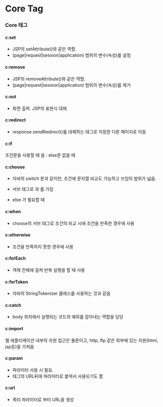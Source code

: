 # Core Tag



### Core 태그 

#### c:set

- JSP의 setAttribute()와 같은 역할.
- (page|request|session|application) 범위의 변수(속성)를 설정



#### c:remove

- JSP의 removeAttribute()와 같은 역할.
- (page|request|session|application) 범위의 변수(속성)를 제거



#### c:out

- 화면 출력. JSP의 표현식 대체



#### c:redirect

- response.sendRedirect()를 대체하는 태그로 지정한 다른 페이지로 이동



#### c:if

조건문을 사용할 때 씀 : else문 없을 때



#### c:choose

- 자바의 switch 문과 같지만, 조건에 문자열 비교도 가능하고 쓰임의 범위가 넓음.

- 서브 태그로 <when>과 <otherwise>를 가짐 

-  else 가 필요할 때



####  c:when

- choose의 서브 태그로 조건의 비교 시에 조건을 만족한 경우에 사용



#### c:otherwise

- 조건을 만족하지 못한 경우에 사용



#### c:forEach

- 객체 전체에 걸쳐 반복 실행을 할 때 사용



#### c:forToken

- 자바의 StringTokenizer 클래스를 사용하는 것과 같음



#### c:catch

- body 위치에서 실행되는 코드의 예외를 잡아내는 역할을 담당



#### c:import

웹 애플리케이션 내부의 자원 접근은 물론이고, http, ftp 같은 외부에 있는 자원(html, jsp등)을 가져옴



#### c:param

- 파라미터 사용 시 필요.
- <import>태그의 URL뒤에 파라미터로 붙여서 사용되기도 함 



#### c:url 

- 쿼리 파라미터로 부터 URL을 생성